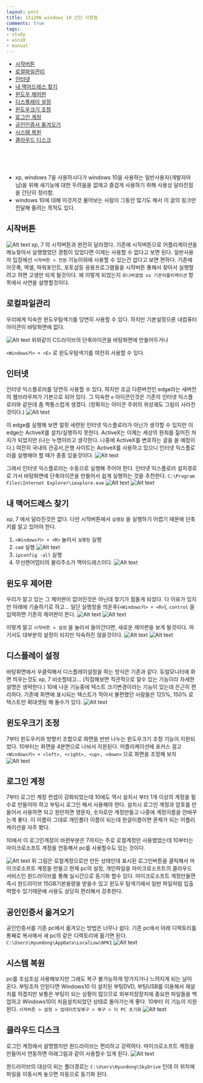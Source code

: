 ```yaml
---
layout: post
title: 151206 windows 10 간단 사용법
comments: true
tags:
- study
- win10
- manual
---
```


<!-- TOC -->

- [시작버튼](#시작버튼)
- [로컬파일관리](#로컬파일관리)
- [인터넷](#인터넷)
- [내 맥어드레스 찾기](#내-맥어드레스-찾기)
- [윈도우 제어판](#윈도우-제어판)
- [디스플레이 설정](#디스플레이-설정)
- [윈도우크기 조정](#윈도우크기-조정)
- [로그인 계정](#로그인-계정)
- [공인인증서 옮겨오기](#공인인증서-옮겨오기)
- [시스템 복원](#시스템-복원)
- [클라우드 디스크](#클라우드-디스크)

<!-- /TOC -->

<br>
<br>
<br>

- xp, windows 7을 사용하시다가 windows 10을 사용하는 일반사용자(개발자아님)을 위해 새기능에 대한 두려움을 없애고 즐겁게 사용하기 위해 사용상 달라진점을 간단히 정리함.
- windows 10에 대해 이것저것 물어보는 사람이 그동안 많기도 해서 이 글의 링크만 전달해 줄려는 목적도 있다.

## 시작버튼
![Alt text](https://s26.postimg.org/pbamb8nkp/screenshot_76.png)
xp, 7 의 시작버튼과 완전히 달라졌다. 
기존에 시작버튼으로 어플리케이션을 메뉴찾아서 실행했었던 경험이 있었다면 이제는 사용할 수 없다고 보면 된다. 
일반사용자 입장에선 `시작버튼 > 전원` 기능이외에 사용할 수 있는건 없다고 보면 편하다. 
기존에 아웃룩, 엑셀, 파워포인트, 포토샵등 응용프로그램들을 시작버튼 통해서 찾아서 실행할려고 하면 고생만 되게 될것이다.
왜 이렇게 되었는지 `유니버셜앱 vs 기존어플리케이션` 항목에서 사연을 설명할것이다.

## 로컬파일관리
우리에게 익숙한 윈도우탐색기를 당연히 사용할 수 있다.
하지만 기본설정으론 내컴퓨터 아이콘이 바탕화면에 없다.

![Alt text](https://s26.postimg.org/vg24okfo9/screenshot_76.png)
위와같이 C드라이브의 단축아이콘을 바탕화면에 만들어두거나

`<Windows키> + <E>` 로 윈도우탐색기를 여전히 사용할 수 있다.

## 인터넷
인터넷 익스플로러를 당연히 사용할 수 있다.
하지만 조금 다른버전인 edge라는 새버전의 웹브라우져가 기본으로 되어 있다. 그 익숙한 `e` 아이콘인것은 기존의 인터넷 익스플로러와 같은데 좀 짝퉁스럽게 생겼다. (정확히는 아이콘 주위의 위성궤도 그림이 사라진 것이다.)
![Alt text](https://s26.postimg.org/zezc7e4bd/screenshot_76.png)

이 edge를 실행해 보면 얼핏 세련된 인터넷 익스플로러가 아닌가 생각할 수 있지만 이 edge는 ActiveX를 설치/실행하지 못한다. 
ActiveX는 이제는 세상의 원죄를 짊어진 처지가 되었지만 (나는 누명이라고 생각한다. 나중에 ActiveX를 변호하는 글을 쓸 예정이다.) 여전히 국내의 관공서,은행 사이트는 ActiveX를 사용하고 있으니 인터넷 익스플로러를 실행해야 할 때가 종종 있을것이다.
![Alt text](https://s26.postimg.org/b2fl6wyft/screenshot_76.png)

그래서 인터넷 익스플로러는 수동으로 실행해 주어야 한다. 인터넷 익스플로러 설치경로로 가서 바탕화면에 단축아이콘을 만들어서 쉽게 실행하는 것을 추천한다.
`C:\Program Files\Internet Explorer\iexplore.exe`
![Alt text](https://s26.postimg.org/6uksy5x09/screenshot_76.png)
![Alt text](https://s26.postimg.org/gt5rkn6ft/screenshot_76.png)

## 내 맥어드레스 찾기
xp, 7 에서 달라진것은 없다. 
다만 시작버튼에서 `실행창` 을 실행하기 어렵기 때문에 단축키를 알고 있어야 한다.
1. `<Windows키> + <R>` 눌러서 `실행창` 실행
2. `cmd` 실행
![Alt text](https://s26.postimg.org/ubcnwxil5/screenshot_76.png)
3. `ipconfig -all` 실행
4. 무선랜어뎁터의 물리주소가 맥어드레스이다.
![Alt text](https://s26.postimg.org/6yemef2hl/screenshot_76.png)

## 윈도우 제어판
우리가 알고 있는 그 제어판이 없어진것은 아닌데 찾기가 힘들게 되었다.
다 이유가 있지만 아래에 기술하기로 하고...
일단 실행창을 띄운후(`<Windows키> + <R>`), `control` 을 입력하면 기존의 제어판이 뜬다.
![Alt text](https://s26.postimg.org/948x8x5y1/screenshot_76.png)
![Alt text](https://s26.postimg.org/p51ilw3tl/screenshot_76.png)

이렇게 말고 `시작버튼 > 설정` 을 눌러서 들어간다면, 새로운 제어판을 보게 될것이다. 여기서도 대부분의 설정이 되지만 익숙하진 않을것이다. 
![Alt text](https://s26.postimg.org/i386dfpll/screenshot_76.png)
![Alt text](https://s26.postimg.org/62mqcpi6x/screenshot_76.png)

## 디스플레이 설정
바탕회면에서 우클릭해서 디스플레이설정을 하는 방식은 기존과 같다.
듀얼모니터에 화면 띄우는것도 xp, 7 비슷할테고... (직접해보면 직관적으로 알수 있는 기능이라 자세한 설명은 생략한다.)
10에 나온 기능중에 텍스트 크기변경이라는 기능이 있는데 은근히 편리하다.
기존에 화면에 표시되는 텍스트가 작아서 불편했던 사람들은 125%, 150% 로 텍스트만 확대셋팅 해 둘수가 있다.
![Alt text](https://s26.postimg.org/woz71ome1/screenshot_76.png)

## 윈도우크기 조정
7부터 윈도우키와 방향키 조합으로 화면을 반반 나누는 윈도우크기 조정 기능이 지원되었다.
10부터는 화면을 4분면으로 나눠서 지원된다.
어플리케이션에 포커스 걸고 `<Windows키> + <left>, <right>, <up>, <down>` 으로 화면을 조정해 보자
![Alt text](https://s26.postimg.org/hualnict5/screenshot_76.png)

## 로그인 계정
7부터 로그인 계정 컨셉이 강화되었는데 10에도 역시 설치시 부터 1개 이상의 계정을 필수로 만들어야 하고 부팅시 로그인 해서 사용해야 한다.
설치시 로그인 계정과 암호를 만들어서 사용하면 되고 원만하면 영문자, 숫자로만 계정만들고 나중에 계정이름을 안바꾸는게 좋다.
이 이름이 그대로 개인폴더 이름이 되는데 한글이름이면 문제가 되는 어플리케이션을 자주 봤다.

10에서 이 로그인계정이 바뀐부분은 7까지는 주로 로컬계정만 사용했었는데 10부터는 마이크로소프트 계정을 연동해서 pc를 사용할수도 있는 것이다.

![Alt text](https://s26.postimg.org/9db3cl849/screenshot_76.png)
위 그림은 로컬계정으로만 만든 상태인데 표시된 로그인버튼을 클릭해서 마이크로소프트 계정을 만들고 현재 pc의 설정, 개인파일을 마이크로소프트의 클라우드 서비스인 원드라이브를 통해 실시간으로 동기화 할수 있다. 마이크로소프트 계정만들면 즉시 원드라이브 15GB기본용량을 받을수 있고 윈도우 탐색기에서 일반 파일처럼 입출력할수 있기때문에 사용도 상당히 편리해서 강추한다.

## 공인인증서 옮겨오기
공인인증서를 기존 pc에서 옮겨오는 방법은 너무나 쉽다.
기존 pc에서 아래 디렉토리를 통째로 복사해서 새 pc의 같은 디렉토리에 옮기면 된다.
`C:\Users\Hyundong\AppData\LocalLow\NPKI`
![Alt text](https://s26.postimg.org/mvhzovk9l/screenshot_76.png)

## 시스템 복원
pc를 조심조심 사용해보지만 그래도 복구 불가능하게 망가지거나 느려지게 되는 날이 온다.
부팅조차 안된다면 Windows10 이 설치된 부팅DVD, 부팅USB를 이용해서 재설치를 하겠지만 보통은 부팅이 되는 상황이 많으므로 외부저장장치에 중요한 파일들을 백업하고 Windows10이 처음설치되었던 상태로 돌아가는게 좋다.
10부터 이 기능이 지원된다.
`시작버튼 > 설정 > 업데이트및복구 > 복구 > 이 PC 초기화`
![Alt text](https://s26.postimg.org/bx6q6ovo9/screenshot_76.png)

## 클라우드 디스크
로그인 계정에서 설명했지만 원드라이브는 편리하고 강력하다.
마이크로소프트 계정을 만들어서 연동하면 아래그림과 같이 사용할수 있게 된다.
![Alt text](https://s26.postimg.org/e31116z4p/screenshot_76.png)

원드라이브의 대상이 되는 폴더경로는 `C:\Users\Hyundong\SkyDrive` 인데 이 위치에 파일을 이동시켜 놓으면 자동으로 동기화 된다.


